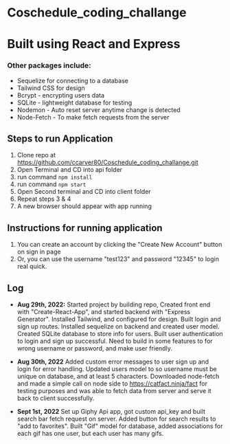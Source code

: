 # Coschedule_coding_challange

# Built using React and Express 
### Other packages include:
- Sequelize for connecting to a database
- Tailwind CSS for design
- Bcrypt - encrypting users data
- SQLite - lightweight database for testing
- Nodemon - Auto reset server anytime change is detected
- Node-Fetch - To make fetch requests from the server

## Steps to run Application

1. Clone repo at https://github.com/ccarver80/Coschedule_coding_challange.git
2. Open Terminal and CD into api folder
3. run command ``` npm install ```
4. run command ``` npm start ``` 
5. Open Second terminal and CD into client folder
6. Repeat steps 3 & 4
7. A new browser should appear with app running


## Instructions for running application
1. You can create an account by clicking the "Create New Account" button on sign in page
2. Or, you can use the username "test123" and password "12345" to login real quick.


## Log
- **Aug 29th, 2022:** Started project by building repo, Created front end with "Create-React-App", and started backend with "Express Generator". Installed Tailwind, and configured for design. Built login and sign up routes. Installed sequelize on backend and created user model. Created SQLite database to store info for users. Built user authentication to login and sign up successful. Need to build in some features to for wrong username or password, and make user friendly. 

- **Aug 30th, 2022** Added custom error messages to user sign up and login for error handling. Updated users model to so username must be unique on database, and at least 5 characters. Downloaded node-fetch and made a simple call on node side to https://catfact.ninja/fact for testing purposes and was able to fetch data from server and serve it back to client successfully. 

- **Sept 1st, 2022** Set up Giphy Api app, got custom api_key and built search bar fetch request on server. Added button for search results to "add to favorites".  Built "Gif" model for database, added associations for each gif has one user, but each user has many gifs. 